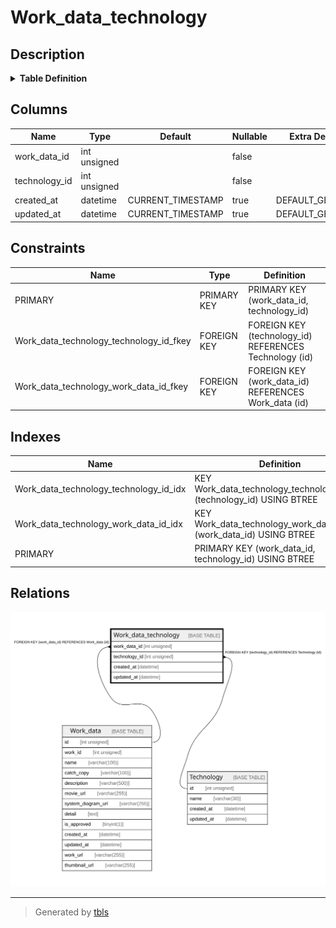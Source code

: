 # Work_data_technology

## Description

<details>
<summary><strong>Table Definition</strong></summary>

```sql
CREATE TABLE `Work_data_technology` (
  `work_data_id` int unsigned NOT NULL,
  `technology_id` int unsigned NOT NULL,
  `created_at` datetime DEFAULT CURRENT_TIMESTAMP,
  `updated_at` datetime DEFAULT CURRENT_TIMESTAMP,
  PRIMARY KEY (`work_data_id`,`technology_id`),
  KEY `Work_data_technology_technology_id_idx` (`technology_id`),
  KEY `Work_data_technology_work_data_id_idx` (`work_data_id`),
  CONSTRAINT `Work_data_technology_technology_id_fkey` FOREIGN KEY (`technology_id`) REFERENCES `Technology` (`id`) ON DELETE RESTRICT ON UPDATE CASCADE,
  CONSTRAINT `Work_data_technology_work_data_id_fkey` FOREIGN KEY (`work_data_id`) REFERENCES `Work_data` (`id`) ON DELETE RESTRICT ON UPDATE CASCADE
) ENGINE=InnoDB DEFAULT CHARSET=utf8mb4 COLLATE=utf8mb4_unicode_ci
```

</details>

## Columns

| Name | Type | Default | Nullable | Extra Definition | Children | Parents | Comment |
| ---- | ---- | ------- | -------- | ---------------- | -------- | ------- | ------- |
| work_data_id | int unsigned |  | false |  |  | [Work_data](Work_data.md) |  |
| technology_id | int unsigned |  | false |  |  | [Technology](Technology.md) |  |
| created_at | datetime | CURRENT_TIMESTAMP | true | DEFAULT_GENERATED |  |  |  |
| updated_at | datetime | CURRENT_TIMESTAMP | true | DEFAULT_GENERATED |  |  |  |

## Constraints

| Name | Type | Definition |
| ---- | ---- | ---------- |
| PRIMARY | PRIMARY KEY | PRIMARY KEY (work_data_id, technology_id) |
| Work_data_technology_technology_id_fkey | FOREIGN KEY | FOREIGN KEY (technology_id) REFERENCES Technology (id) |
| Work_data_technology_work_data_id_fkey | FOREIGN KEY | FOREIGN KEY (work_data_id) REFERENCES Work_data (id) |

## Indexes

| Name | Definition |
| ---- | ---------- |
| Work_data_technology_technology_id_idx | KEY Work_data_technology_technology_id_idx (technology_id) USING BTREE |
| Work_data_technology_work_data_id_idx | KEY Work_data_technology_work_data_id_idx (work_data_id) USING BTREE |
| PRIMARY | PRIMARY KEY (work_data_id, technology_id) USING BTREE |

## Relations

![er](Work_data_technology.svg)

---

> Generated by [tbls](https://github.com/k1LoW/tbls)
